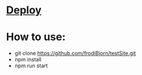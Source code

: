 # [Deploy](https://frodibjorn.github.io/testSite/)

# How to use:
- git clone https://github.com/frodiBjorn/testSite.git
- npm install
- npm run start
